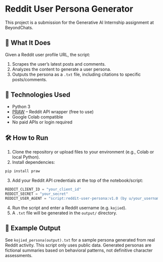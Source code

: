 # Reddit User Persona Generator

This project is a submission for the Generative AI Internship assignment at BeyondChats.

## 🧠 What It Does

Given a Reddit user profile URL, the script:
1. Scrapes the user’s latest posts and comments.
2. Analyzes the content to generate a user persona.
3. Outputs the persona as a `.txt` file, including citations to specific posts/comments.

## 🚀 Technologies Used

- Python 3
- [PRAW](https://praw.readthedocs.io/) – Reddit API wrapper (free to use)
- Google Colab compatible
- No paid APIs or login required

## 🛠️ How to Run

1. Clone the repository or upload files to your environment (e.g., Colab or local Python).
2. Install dependencies:
```bash
pip install praw
```
3. Add your Reddit API credentials at the top of the notebook/script:
```python
REDDIT_CLIENT_ID = "your_client_id"
REDDIT_SECRET = "your_secret"
REDDIT_USER_AGENT = "script:reddit-user-persona:v1.0 (by u/your_username)"
```
4. Run the script and enter a Reddit username (e.g. `kojied`).
5. A `.txt` file will be generated in the `output/` directory.


## 📄 Example Output

See `kojied_persona(output).txt` for a sample persona generated from real Reddit activity.
This script only uses public data. Generated personas are fictional summaries based on behavioral patterns, not definitive character assessments.
